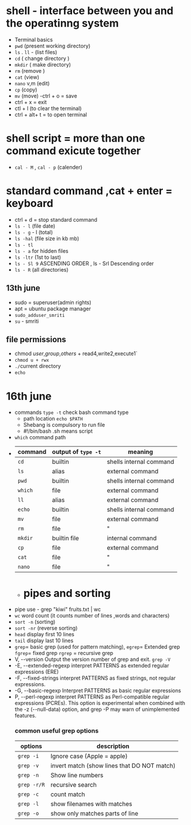 # shell - interface between you and the operatinng system
- Terminal basics
- `pwd` (present working directory)
- `ls` . `ll` - (list files)
- `cd` ( change directory )
- `mkdir` ( make directory)
- `rm` (remove )
- `cat` (view)
- `nano` v,m (edit)
- `cp` (copy)
- `mv` (move)
-ctrl + o = save 
- ctrl + x = exit 
- ctl + l (to clear the terminal)
- ctrl + alt+ t = to open terminal
# shell script = more than one command exicute together 
- `cal - M` , `cal - p` (calender)
# standard command ,cat + enter = keyboard 
- ctrl + d = stop standard command 
- `ls - l` (file date)
- `ls - g` - l (total)
- `ls -hal` (file size in kb mb)
- `ls - tl`
- `ls - a` for hidden files 
- `ls -ltr` (1st to last)
- `ls - Sl 9` ASCENDING ORDER , ls - Srl Descending order 
- `ls - R` (all directories)                                                                
## 13th june
- sudo = superuser(admin rights)
- apt = ubuntu package manager 
- `sudo_adduser_smriti`
- `su` - smriti
## file permissions
- chmod *user*,*group*,*others* + read4,write2,execute1`
- `chmod u + rwx`
- `./`current directory
- `echo`
# 16th june
- commands
  `type -t` check bash command type
  - path location `echo $PATH`
  - Shebang is compulsory to run file
   - #!/bin/bash
    .sh means script
 -  `which` command path
- | command | output of `type -t`|meaning
  ----------|--------------------|-------
  `cd`      |builtin             |shells internal command
  `ls`      |alias               | external command
  `pwd`     | builtin            | shells internal command
  `which`   | file               | external command
  `ll`      | alias              | external command
  `echo`    | builtin            | shells internal command
  `mv`      | file               | external command
  `rm`      | file               |    "
  `mkdir`   | builtin file       |internal command 
  `cp`      | file               | external command
  `cat`     | file               | "
  `nano`     | file               | "
  - # pipes and sorting
-  pipe use  - grep "kiwi" fruits.txt | wc 
- `wc` word count (it counts number of lines ,words and characters)
- `sort -n` (sorting)
 - `sort -nr` (reverse sorting)
 - `head` display first 10 lines
 - `tail` display last 10 lines
 - `grep`= basic grep (used for pattern matching),
`egrep`= Extended grep
 `fgrep`= fixed grep
 `rgrep` = recursive grep 
- V, --version Output the version number of grep and exit. `grep -V`
-  -E, --extended-regexp  interpret PATTERNS as extended regular expressions (ERE)
-  -F, --fixed-strings  interpret PATTERNS as fixed strings, not regular expressions.
-  -G, --basic-regexp Interpret PATTERNS as basic regular expressions 
- P, --perl-regexp  interpret PATTERNS as Perl-compatible regular expressions (PCREs).  This option is experimental when combined with the -z (--null-data) option, and grep -P may warn of unimplemented features.
  ### common useful grep options
  | options | description |
  ----------|-------------|
  | `grep -i` | Ignore case (Apple = apple) |
  | `grep -v`  | invert match (show lines that DO NOT match) |
  | `grep -n`  | Show line numbers |
  | `grep -r/R` | recursive search |
  | `grep -c` | count match |
  | `grep -l` | show filenames with matches |
  | `grep -o` | show only matches parts of line |
  
